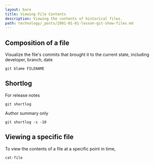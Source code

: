 ```yaml
---
layout: bare
title: Viewing File Contents
description: Viewing the contents of historical files.
path: technology/_posts/2001-01-01-lesson-git-show-files.md
---
```


## Composition of a file
Visualize the file's commits that brought it to the current state, including  developer, branch, date

    git blame FILENAME

## Shortlog
For release notes

    git shortlog

Author summary only

    git shortlog -s -10

## Viewing a specific file
To view the contents of a file at a specific point in time, 

    cat-file

